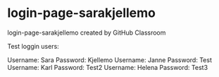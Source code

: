 # login-page-sarakjellemo
login-page-sarakjellemo created by GitHub Classroom

Test loggin users: 

Username: Sara  Password: Kjellemo
Username: Janne  Password: Test
Username: Karl Password: Test2
Username: Helena Password: Test3
